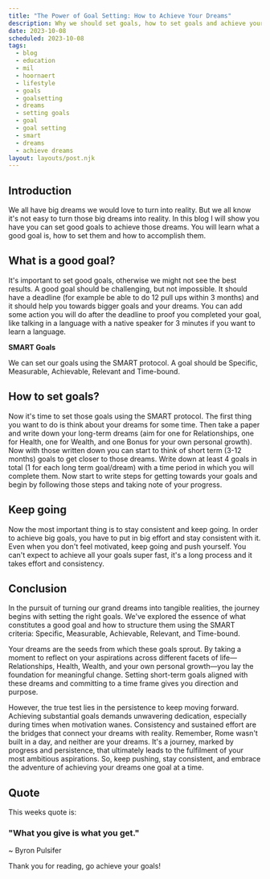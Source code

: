 ```yaml
---
title: "The Power of Goal Setting: How to Achieve Your Dreams"
description: Why we should set goals, how to set goals and achieve your dreams.
date: 2023-10-08
scheduled: 2023-10-08
tags:
  - blog
  - education
  - mil
  - hoornaert
  - lifestyle
  - goals
  - goalsetting
  - dreams
  - setting goals
  - goal
  - goal setting
  - smart
  - dreams
  - achieve dreams
layout: layouts/post.njk
---
```


## Introduction

We all have big dreams we would love to turn into reality. But we all know it's not easy to turn those big dreams into reality. In this blog I will show you have you can set good goals to achieve those dreams. You will learn what a good goal is, how to set them and how to accomplish them.

## What is a good goal?

It's important to set good goals, otherwise we might not see the best results. A good goal should be challenging, but not impossible. It should have a deadline (for example be able to do 12 pull ups within 3 months) and it should help you towards bigger goals and your dreams. You can add some action you will do after the deadline to proof you completed your goal, like talking in a language with a native speaker for 3 minutes if you want to learn a language.

**SMART Goals** 

We can set our goals using the SMART protocol. A goal should be Specific, Measurable, Achievable, Relevant and Time-bound. 

## How to set goals?

Now it's time to set those goals using the SMART protocol. The first thing you want to do is think about your dreams for some time. Then take a paper and write down your long-term dreams (aim for one for Relationships, one for Health, one for Wealth, and one Bonus for your own personal growth). Now with those written down you can start to think of short term (3-12 months) goals to get closer to those dreams. Write down at least 4 goals in total (1 for each long term goal/dream) with a time period in which you will complete them. Now start to write steps for getting towards your goals and begin by following those steps and taking note of your progress.

## Keep going

Now the most important thing is to stay consistent and keep going. In order to achieve big goals, you have to put in big effort and stay consistent with it. Even when you don't feel motivated, keep going and push yourself. You can't expect to achieve all your goals super fast, it's a long process and it takes effort and consistency.

## Conclusion

In the pursuit of turning our grand dreams into tangible realities, the journey begins with setting the right goals. We've explored the essence of what constitutes a good goal and how to structure them using the SMART criteria: Specific, Measurable, Achievable, Relevant, and Time-bound.

Your dreams are the seeds from which these goals sprout. By taking a moment to reflect on your aspirations across different facets of life—Relationships, Health, Wealth, and your own personal growth—you lay the foundation for meaningful change. Setting short-term goals aligned with these dreams and committing to a time frame gives you direction and purpose.

However, the true test lies in the persistence to keep moving forward. Achieving substantial goals demands unwavering dedication, especially during times when motivation wanes. Consistency and sustained effort are the bridges that connect your dreams with reality. Remember, Rome wasn't built in a day, and neither are your dreams. It's a journey, marked by progress and persistence, that ultimately leads to the fulfilment of your most ambitious aspirations. So, keep pushing, stay consistent, and embrace the adventure of achieving your dreams one goal at a time.
## Quote

This weeks quote is:

### "What you give is what you get."
~ Byron Pulsifer

Thank you for reading, go achieve your goals!
